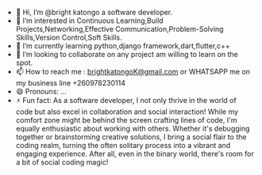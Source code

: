 - 👋 Hi, I’m @bright katongo a software developer.
- 👀 I’m interested in Continuous Learning,Build Projects,Networking,Effective Communication,Problem-Solving Skills,Version Control,Soft Skills.
- 🌱 I’m currently learning  python,django framework,dart,flutter,c++
- 💞️ I’m looking to collaborate on any project am willing to learn on the spot.
- 📫 How to reach me : brightkatongoK@gmail.com or WHATSAPP me on my business line +260978230114
- 😄 Pronouns: ...
- ⚡ Fun fact: As a software developer, I not only thrive in the world of code but also excel in collaboration and social interaction!
  While my comfort zone might be behind the screen crafting lines of code, I'm equally enthusiastic about working with others. Whether
  it's debugging together or brainstorming creative solutions, I bring a social flair to the coding realm, turning the often solitary
  process into a vibrant and engaging experience. After all, even in the binary world, there's room for a bit of social coding magic!

<!---
brightkatongo/brightkatongo is a ✨ special ✨ repository because its `README.md` (this file) appears on your GitHub profile.
You can click the Preview link to take a look at your changes.
--->
